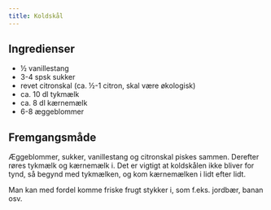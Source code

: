 ```yaml
---
title: Koldskål
---
```


Ingredienser
------------
 * ½ vanillestang
 * 3-4 spsk sukker
 * revet citronskal (ca. ½-1 citron, skal være økologisk)
 * ca. 10 dl tykmælk
 * ca. 8 dl kærnemælk
 * 6-8 æggeblommer

Fremgangsmåde
-------------
Æggeblommer, sukker, vanillestang og citronskal piskes sammen.
Derefter røres tykmælk og kærnemælk i. Det er vigtigt at koldskålen
ikke bliver for tynd, så begynd med tykmælken, og kom kærnemælken i
lidt efter lidt.

Man kan med fordel komme friske frugt stykker i, som f.eks. jordbær, banan osv.
